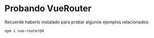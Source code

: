 # Probando VueRouter

Recuerde haberlo instalado para probar algunos ejemplos relacionados:
```
npm i vue-router@4
```
